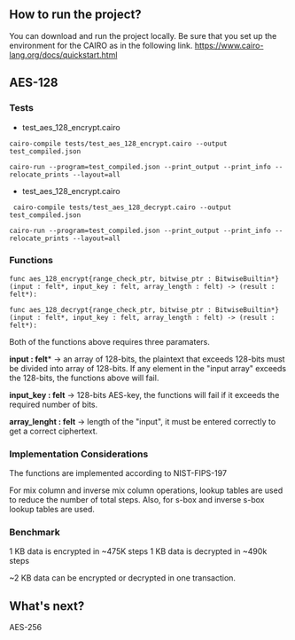 ## How to run the project?

You can download and run the project locally. 
Be sure that you set up the environment for the CAIRO as in the following link.
https://www.cairo-lang.org/docs/quickstart.html


## AES-128

### Tests

- test_aes_128_encrypt.cairo

`cairo-compile tests/test_aes_128_encrypt.cairo --output test_compiled.json`

`cairo-run --program=test_compiled.json --print_output --print_info --relocate_prints --layout=all`

- test_aes_128_encrypt.cairo

` cairo-compile tests/test_aes_128_decrypt.cairo --output test_compiled.json`

`cairo-run --program=test_compiled.json --print_output --print_info --relocate_prints --layout=all`

### Functions

`func aes_128_encrypt{range_check_ptr, bitwise_ptr : BitwiseBuiltin*}(input : felt*, input_key : felt, array_length : felt) -> (result : felt*):`

`func aes_128_decrypt{range_check_ptr, bitwise_ptr : BitwiseBuiltin*}(input : felt*, input_key : felt, array_length : felt) -> (result : felt*):`

Both of the functions above requires three paramaters.

**input : felt*** -> an array of 128-bits, the plaintext that exceeds 128-bits must be divided into array of 128-bits. If any element in the "input array"
exceeds the 128-bits, the functions above will fail.

**input_key : felt** -> 128-bits AES-key, the functions will fail if it exceeds the required number of bits.

**array_lenght : felt** -> length of the "input", it must be entered correctly to get a correct ciphertext.

### Implementation Considerations

The functions are implemented according to NIST-FIPS-197

For mix column and inverse mix column operations, lookup tables are used to reduce the number of total steps.
Also, for s-box and inverse s-box lookup tables are used.

### Benchmark

1 KB data is encrypted in ~475K steps
1 KB data is decrypted in ~490k steps

~2 KB data can be encrypted or decrypted in one transaction.

## What's next?
AES-256
